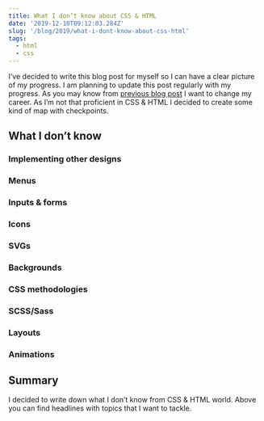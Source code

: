 ```yaml
---
title: What I don’t know about CSS & HTML
date: '2019-12-10T09:12:03.284Z'
slug: '/blog/2019/what-i-dont-know-about-css-html'
tags:
  - html
  - css
---
```


I’ve decided to write this blog post for myself so I can have a clear picture of my progress. I am planning to update this post regularly with my progress. As you may know from [previous blog post](https://krzysztofzuraw.com/blog/201r9/career-change) I want to change my career. As I’m not that proficient in CSS & HTML I decided to create some kind of map with checkpoints.

## What I don’t know

### Implementing other designs

### Menus

### Inputs & forms

### Icons

### SVGs

### Backgrounds

### CSS methodologies

### SCSS/Sass

### Layouts

### Animations

## Summary

I decided to write down what I don’t know from CSS & HTML world. Above you can find headlines with topics that I want to tackle.
